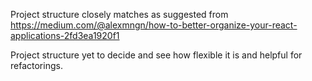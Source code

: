 Project structure closely matches as suggested from
https://medium.com/@alexmngn/how-to-better-organize-your-react-applications-2fd3ea1920f1

Project structure yet to decide and see how flexible it is and helpful for refactorings.

